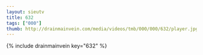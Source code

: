 ```yaml
--- 
layout: sieutv
title: 632
tags: ["000"]
thumb: http://drainmainvein.com/media/videos/tmb/000/000/632/player.jpg
---
```

{% include drainmainvein key="632" %} 
